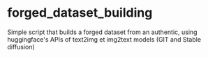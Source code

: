# forged_dataset_building
Simple script that builds a forged dataset from an authentic, using huggingface's APIs of text2img et img2text models (GIT and Stable diffusion)
